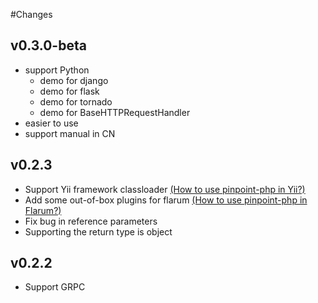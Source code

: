 ﻿#Changes

## v0.3.0-beta

- support Python
  - demo for django
  - demo for flask
  - demo for tornado
  - demo for BaseHTTPRequestHandler
- easier to use
- support manual in CN

## v0.2.3 

- Support Yii framework classloader [(How to use pinpoint-php in Yii?)](Example/PHP/demo/yii-demo/Readme.md)
- Add some out-of-box plugins for flarum [(How to use pinpoint-php in Flarum?)](Example/PHP/demo/Flarum-demo/Reademe.md)
- Fix bug in reference parameters
- Supporting the return type is object

## v0.2.2

- Support GRPC